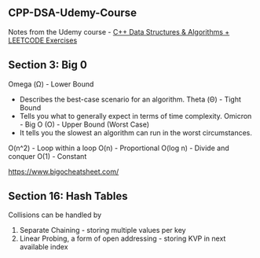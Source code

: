 ## CPP-DSA-Udemy-Course

Notes from the Udemy course - [C++ Data Structures & Algorithms + LEETCODE Exercises](https://www.udemy.com/course/data-structures-algorithms-cpp/learn/lecture)

## Section 3: Big 0

Omega (Ω) - Lower Bound
- Describes the best-case scenario for an algorithm.
Theta (Θ) - Tight Bound 
- Tells you what to generally expect in terms of time complexity. 
Omicron - Big O (O) - Upper Bound (Worst Case)
- It tells you the slowest an algorithm can run in the worst circumstances.

O(n^2) - Loop within a loop
O(n) - Proportional
O(log n) - Divide and conquer
O(1) - Constant

https://www.bigocheatsheet.com/

## Section 16: Hash Tables

Collisions can be handled by
1. Separate Chaining - storing multiple values per key
1. Linear Probing, a form of open addressing - storing KVP in next available index



